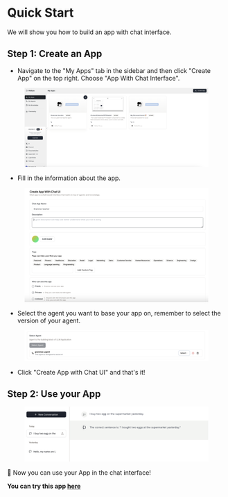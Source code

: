 # Quick Start

We will show you how to build an app with chat interface.

## Step 1: Create an App

* Navigate to the "My Apps" tab in the sidebar and then click "Create App" on the top right. Choose "App With Chat Interface".

<figure><img src="../../images/createapp.png" alt=""></figure>

* Fill in the information about the app.

<figure><img src="../../images/buildapp-2.png" alt=""></figure>

* Select the agent you want to base your app on, remember to select the version of your agent. 

<figure><img src="../../images/buildapp.png" alt=""></figure>

* Click "Create App with Chat UI" and that's it!

## Step 2: Use your App

<figure><img src="../../images/useapp.png" alt=""></figure>

🎉 Now you can use your App in the chat interface!

**You can try this app [here](https://rebyte.ai/copilot/b1518cc7d7d76055f4b3/session/2d1a606382)**
